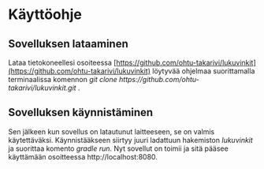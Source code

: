 # Käyttöohje  
## Sovelluksen lataaminen 
Lataa tietokoneellesi osoiteessa [https://github.com/ohtu-takarivi/lukuvinkit](https://github.com/ohtu-takarivi/lukuvinkit) löytyvää ohjelmaa suorittamalla terminaalissa komennon _git clone https://<i></i>github.com/ohtu-takarivi/lukuvinkit.git_ .  
## Sovelluksen käynnistäminen  
Sen jälkeen kun sovellus on latautunut laitteeseen, se on valmis käytettäväksi. Käynnistääkseen siirtyy juuri ladattuun hakemiston _lukuvinkit_ ja suorittaa komento _gradle run_. Nyt sovellut on toimii ja sitä pääsee käyttämään osoitteessa http://localhost:8080.
